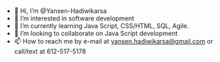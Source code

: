 - 👋 Hi, I’m @Yansen-Hadiwikarsa
- 👀 I’m interested in software development
- 🌱 I’m currently learning Java Script, CSS/HTML, SQL, Agile.
- 💞️ I’m looking to collaborate on Java Script development
- 📫 How to reach me by e-mail at yansen.hadiwikarsa@gmail.com or call/text at 612-517-5178

<!---
Yansen-Hadiwikarsa/Yansen-Hadiwikarsa is a ✨ special ✨ repository because its `README.md` (this file) appears on your GitHub profile.
You can click the Preview link to take a look at your changes.
--->

